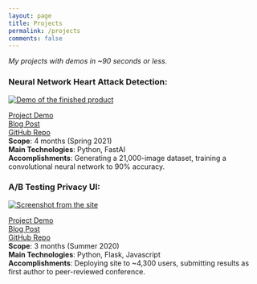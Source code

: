 ```yaml
---
layout: page
title: Projects
permalink: /projects
comments: false
---
```


*My projects with demos in ~90 seconds or less.*

### Neural Network Heart Attack Detection: 

[![Demo of the finished product]({{site.baseurl}}/assets/images/heartnet1/preview.jpg)](https://www.youtube.com/watch?v=EqAU-FRu6C4)
  
[Project Demo](https://www.youtube.com/watch?v=EqAU-FRu6C4)  
[Blog Post](https://oapostrophe.github.io/heartnet/)  
[GitHub Repo](https://github.com/oapostrophe/ab-testing-privacy-ui)  
**Scope**: 4 months (Spring 2021)  
**Main Technologies**: Python, FastAI  
**Accomplishments**: Generating a 21,000-image dataset, training a convolutional neural network to 90% accuracy.  


### A/B Testing Privacy UI:

[![Screenshot from the site]({{site.baseurl}}/assets/images/ccpa1/preview.png)](https://www.youtube.com/watch?v=270LdQcHkQ4)
 
[Project Demo](https://www.youtube.com/watch?v=270LdQcHkQ4)  
[Blog Post](https://oapostrophe.github.io/ccpa-study/)  
[GitHub Repo](https://github.com/oapostrophe/ab-testing-privacy-ui)  
**Scope**: 3 months (Summer 2020)  
**Main Technologies**: Python, Flask, Javascript  
**Accomplishments**: Deploying site to ~4,300 users, submitting results as first author to peer-reviewed conference.  
